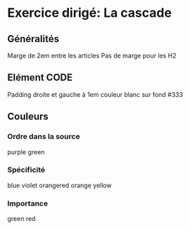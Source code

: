 # Exercice dirigé: La cascade

## Généralités
Marge de 2em entre les articles
Pas de marge pour les H2

## Elément CODE
Padding droite et gauche à 1em
couleur blanc sur fond #333

## Couleurs

### Ordre dans la source
purple
green

### Spécificité
blue
violet
orangered
orange
yellow

### Importance
green
red